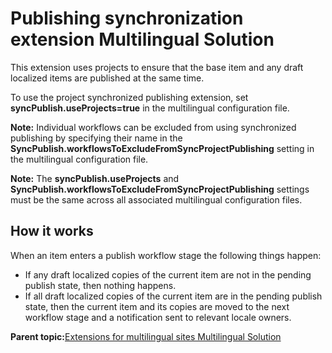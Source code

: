 # Publishing synchronization extension  Multilingual Solution

This extension uses projects to ensure that the base item and any draft localized items are published at the same time.

To use the project synchronized publishing extension, set **syncPublish.useProjects=true** in the multilingual configuration file.

**Note:** Individual workflows can be excluded from using synchronized publishing by specifying their name in the **SyncPublish.workflowsToExcludeFromSyncProjectPublishing** setting in the multilingual configuration file.

**Note:** The **syncPublish.useProjects** and **SyncPublish.workflowsToExcludeFromSyncProjectPublishing** settings must be the same across all associated multilingual configuration files.

## How it works

When an item enters a publish workflow stage the following things happen:

-   If any draft localized copies of the current item are not in the pending publish state, then nothing happens.
-   If all draft localized copies of the current item are in the pending publish state, then the current item and its copies are moved to the next workflow stage and a notification sent to relevant locale owners.

**Parent topic:**[Extensions for multilingual sites  Multilingual Solution](../wcm/wcm_mls_extensions.md)


